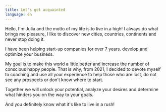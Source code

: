 ```yaml
---
title: Let's get acquainted
language: en
---
```


<p>Hello, I'm Julia and <span>the motto of my life is to live in a high!</span> I always do what
brings me pleasure, I like to discover new cities, countries, continents and
never stop doing it.</p>

<p>I have been helping start-up companies for <span>over 7 years</span>.
develop and optimize your business.</p>

<p>My goal is to make this world a little better and increase the number of
<span>conscious happy people.</span> That is why, from 2021, I decided to devote myself to
coaching and use all your experience to help those who are lost, do not see any
prospects or don't know where to start.</p>

<p>Together we will unlock your potential, analyze your desires and determine what
hinders you on the way to your goals.</p>
<p><span>And you definitely know what it's like to live in a rush!</span></p>
